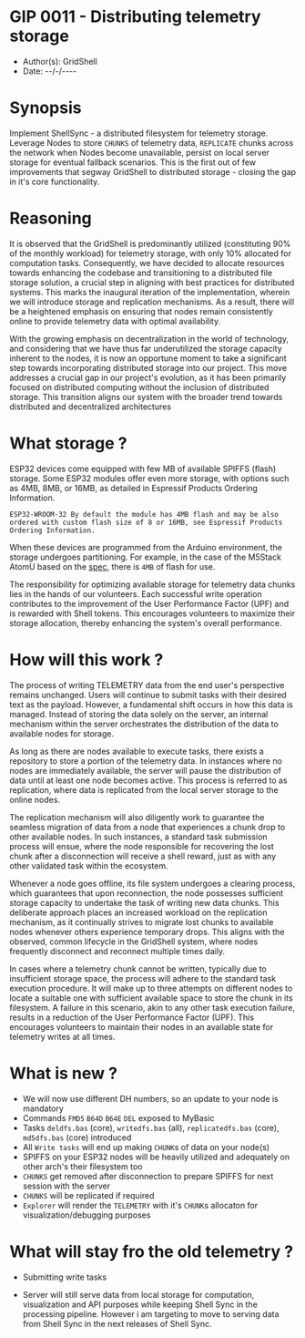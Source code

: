 # GIP 0011 - Distributing telemetry storage
- Author(s): GridShell
- Date: --/-/----

# Synopsis
Implement ShellSync - a distributed filesystem for telemetry storage.
Leverage Nodes to store `CHUNKS` of telemetry data, `REPLICATE` chunks across the network when Nodes become unavailable, persist on local server storage for eventual fallback scenarios. 
This is the first out of few improvements that segway GridShell to distributed storage - closing the gap in it's core functionality.

# Reasoning
It is observed that the GridShell is predominantly utilized (constituting 90% of the monthly workload) for telemetry storage, with only 10% allocated for computation tasks. Consequently, we have decided to allocate resources towards enhancing the codebase and transitioning to a distributed file storage solution, a crucial step in aligning with best practices for distributed systems.
This marks the inaugural iteration of the implementation, wherein we will introduce storage and replication mechanisms. As a result, there will be a heightened emphasis on ensuring that nodes remain consistently online to provide telemetry data with optimal availability. 

With the growing emphasis on decentralization in the world of technology, and considering that we have thus far underutilized the storage capacity inherent to the nodes, it is now an opportune moment to take a significant step towards incorporating distributed storage into our project. This move addresses a crucial gap in our project's evolution, as it has been primarily focused on distributed computing without the inclusion of distributed storage. This transition aligns our system with the broader trend towards distributed and decentralized architectures

# What storage ?
ESP32 devices come equipped with few MB of available SPIFFS (flash) storage. 
Some ESP32 modules offer even more storage, with options such as 4MB, 8MB, or 16MB, as detailed in Espressif Products Ordering Information.

```
ESP32-WROOM-32 By default the module has 4MB flash and may be also ordered with custom flash size of 8 or 16MB, see Espressif Products Ordering Information.
```

When these devices are programmed from the Arduino environment, the storage undergoes partitioning. For example, in the case of the M5Stack AtomU based on the [spec](http://docs.m5stack.com/en/core/atom_lite), there is `4MB` of flash for use.

The responsibility for optimizing available storage for telemetry data chunks lies in the hands of our volunteers. Each successful write operation contributes to the improvement of the User Performance Factor (UPF) and is rewarded with Shell tokens. This encourages volunteers to maximize their storage allocation, thereby enhancing the system's overall performance.
 
# How will this work ?

The process of writing TELEMETRY data from the end user's perspective remains unchanged. Users will continue to submit tasks with their desired text as the payload. However, a fundamental shift occurs in how this data is managed. Instead of storing the data solely on the server, an internal mechanism within the server orchestrates the distribution of the data to available nodes for storage.

As long as there are nodes available to execute tasks, there exists a repository to store a portion of the telemetry data. In instances where no nodes are immediately available, the server will pause the distribution of data until at least one node becomes active. This process is referred to as replication, where data is replicated from the local server storage to the online nodes.

The replication mechanism will also diligently work to guarantee the seamless migration of data from a node that experiences a chunk drop to other available nodes. In such instances, a standard task submission process will ensue, where the node responsible for recovering the lost chunk after a disconnection will receive a shell reward, just as with any other validated task within the ecosystem.

Whenever a node goes offline, its file system undergoes a clearing process, which guarantees that upon reconnection, the node possesses sufficient storage capacity to undertake the task of writing new data chunks. This deliberate approach places an increased workload on the replication mechanism, as it continually strives to migrate lost chunks to available nodes whenever others experience temporary drops. This aligns with the observed, common lifecycle in the GridShell system, where nodes frequently disconnect and reconnect multiple times daily.

In cases where a telemetry chunk cannot be written, typically due to insufficient storage space, the process will adhere to the standard task execution procedure. It will make up to three attempts on different nodes to locate a suitable one with sufficient available space to store the chunk in its filesystem. A failure in this scenario, akin to any other task execution failure, results in a reduction of the User Performance Factor (UPF). This encourages volunteers to maintain their nodes in an available state for telemetry writes at all times.

# What is new ?
- We will now use different DH numbers, so an update to your node is mandatory
- Commands `FMD5` `B64D` `B64E` `DEL` exposed to MyBasic
- Tasks `deldfs.bas` (core), `writedfs.bas` (all), `replicatedfs.bas` (core), `md5dfs.bas` (core) introduced
- All `Write tasks` will end up making `CHUNK`s of data on your node(s)
- SPIFFS on your ESP32 nodes will be heavily utilized and adequately on other arch's their filesystem too
- `CHUNKS` get removed after disconnection to prepare SPIFFS for next session with the server
- `CHUNKS` will be replicated if required
- `Explorer` will render the `TELEMETRY` with it's `CHUNK`s allocaton for visualization/debugging purposes


 # What will stay fro the old telemetry ?
- Submitting write tasks

- Server will still serve data from local storage for computation, visualization and API purposes while keeping Shell Sync in the processing pipeline.
However i am targeting to move to serving data from Shell Sync in the next releases of Shell Sync.
   


 





  
